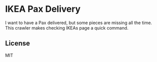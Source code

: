 # IKEA Pax Delivery

I want to have a Pax delivered, but some pieces are missing all the time.
This crawler makes checking IKEAs page a quick command.

## License

MIT
